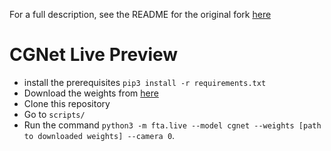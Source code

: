 For a full description, see the README for the original fork [here](https://github.com/Tramac/awesome-semantic-segmentation-pytorch)

# CGNet Live Preview

- install the prerequisites `pip3 install -r requirements.txt`
- Download the weights from [here](https://naza.uzoukwu.net/files/fta/cgnet.pth)
- Clone this repository
- Go to `scripts/`
- Run the command `python3 -m fta.live --model cgnet --weights [path to downloaded weights] --camera 0`.
